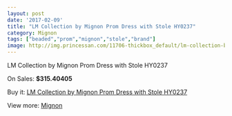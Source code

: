 ```yaml
---
layout: post
date: '2017-02-09'
title: "LM Collection by Mignon Prom Dress with Stole HY0237"
category: Mignon
tags: ["beaded","prom","mignon","stole","brand"]
image: http://img.princessan.com/11706-thickbox_default/lm-collection-by-mignon-prom-dress-with-stole-hy0237.jpg
---
```

LM Collection by Mignon Prom Dress with Stole HY0237

On Sales: **$315.40405**
<a href="https://www.princessan.com/en/mignon/5469-lm-collection-by-mignon-prom-dress-with-stole-hy0237.html"><amp-img layout="responsive" width="600" height="600" src="//img.princessan.com/11706-thickbox_default/lm-collection-by-mignon-prom-dress-with-stole-hy0237.jpg" alt="LM Collection by Mignon Prom Dress with Stole HY0237 0" /></a>
<a href="https://www.princessan.com/en/mignon/5469-lm-collection-by-mignon-prom-dress-with-stole-hy0237.html"><amp-img layout="responsive" width="600" height="600" src="//img.princessan.com/11707-thickbox_default/lm-collection-by-mignon-prom-dress-with-stole-hy0237.jpg" alt="LM Collection by Mignon Prom Dress with Stole HY0237 1" /></a>

Buy it: [LM Collection by Mignon Prom Dress with Stole HY0237](https://www.princessan.com/en/mignon/5469-lm-collection-by-mignon-prom-dress-with-stole-hy0237.html "LM Collection by Mignon Prom Dress with Stole HY0237")

View more: [Mignon](https://www.princessan.com/en/44-mignon "Mignon")